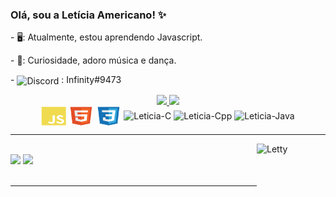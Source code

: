<!DOCTYPE html>
<html>
  <head>
    <meta charset="UTF-8">
    <link rel="stylesheet" href="https://cdn.jsdelivr.net/gh/devicons/devicon@v2.12.0/devicon.min.css">
  </head>
  <body>
    <h3>Olá, sou a Letícia Americano! ✨</h3>
    <p>- 🖥️: Atualmente, estou aprendendo Javascript.</p>
    <p>- 🌟: Curiosidade, adoro música e dança.</p>
    <p>- <img align="center" alt="Discord" height="20" width="20" src="https://img.icons8.com/color/48/000000/discord-logo.png"> : Infinity#9473</p>
    <div align="center">
      <a href="https://github.com/LeticiaAmericano">
      <img height="180em" src="https://github-readme-stats.vercel.app/api?username=LeticiaAmericano&show_icons=true&theme=dracula&include_all_commits=true&count_private=true">
      <img height="180em" src="https://github-readme-stats.vercel.app/api/top-langs/?username=LeticiaAmericano&layout=compact&langs_count=7&theme=dracula"> </a>
    </div>
    <div align="center">
      <img align="center" alt="Leticia-Js" height="30" width="40" src="https://raw.githubusercontent.com/devicons/devicon/master/icons/javascript/javascript-plain.svg">
      <img align="center" alt="Leticia-HTML" height="30" width="40" src="https://raw.githubusercontent.com/devicons/devicon/master/icons/html5/html5-original.svg">
      <img align="center" alt="Leticia-CSS" height="30" width="40" src="https://raw.githubusercontent.com/devicons/devicon/master/icons/css3/css3-original.svg">
      <img align="center" alt="Leticia-C" height="30" width="40" src="https://cdn.jsdelivr.net/gh/devicons/devicon/icons/c/c-original.svg">
      <img align="center" alt="Leticia-Cpp" height="30" width="40" src="https://cdn.jsdelivr.net/gh/devicons/devicon/icons/cplusplus/cplusplus-original.svg">
      <img align="center" alt="Leticia-Java" height="30" width="30" src="https://img1.gratispng.com/20180715/ohc/kisspng-java-development-kit-software-development-kit-comp-programming-language-icon-5b4b9cb1bbcd03.5052416115316819697692.jpg">
    </div>
    <hr>
    <div>
      <img align="right" alt="Letty" height="110" width="110" src="https://i.picasion.com/pic91/4896977f1df55c5c9c5c5b2757194713.gif">
      <br>
      <a href="https://www.instagram.com/lettyamericano/" target="_blank"><img src="https://img.shields.io/badge/-Instagram-%23E4405F?style=for-the-badge&logo=instagram&logoColor=white" target="_blank"></a>
      <a href="https://www.linkedin.com/in/let%C3%ADcia-americano-lucas-2187541b9/" target="_blank"><img src="https://img.shields.io/badge/-LinkedIn-%230077B5?style=for-the-badge&logo=linkedin&logoColor=white" target="_blank"></a> 
    </div>
    <br>
    <hr>
    
    
    
  </body>
</html>
